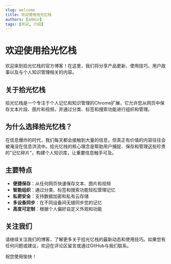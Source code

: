 ```yaml
---
slug: welcome
title: 欢迎使用拾光忆栈
authors: [admin]
tags: [欢迎, 介绍]
---
```


# 欢迎使用拾光忆栈

欢迎来到拾光忆栈的官方博客！在这里，我们将分享产品更新、使用技巧、用户故事以及与个人知识管理相关的内容。

## 关于拾光忆栈

拾光忆栈是一个专注于个人记忆和知识管理的Chrome扩展，它允许您从网页中保存文本片段、图片和视频，并通过分类、标签和搜索功能进行组织和管理。

## 为什么选择拾光忆栈？

在信息爆炸的时代，我们每天都会接触到大量的信息，但真正有价值的内容往往会被淹没在信息洪流中。拾光忆栈的核心理念是帮助用户捕捉、保存和管理这些珍贵的"记忆碎片"，构建个人知识库，让重要信息触手可及。

## 主要特点

- **便捷保存**：从任何网页快速保存文本、图片和视频
- **智能组织**：通过分类、标签和搜索功能轻松管理记忆
- **私密安全**：支持数据加密和私有云存储
- **多设备同步**：在不同设备间无缝同步您的记忆
- **高度可定制**：根据个人偏好自定义外观和功能

## 关注我们

请继续关注我们的博客，了解更多关于拾光忆栈的最新动态和使用技巧。如果您有任何问题或建议，欢迎在评论区留言或通过GitHub与我们联系。

祝您使用愉快！
